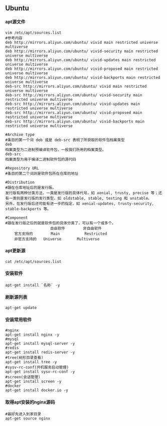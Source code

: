 ## Ubuntu

#### apt源文件
    vim /etc/apt/sources.list
    #参考内容
    deb http://mirrors.aliyun.com/ubuntu/ vivid main restricted universe multiverse
    deb http://mirrors.aliyun.com/ubuntu/ vivid-security main restricted universe multiverse
    deb http://mirrors.aliyun.com/ubuntu/ vivid-updates main restricted universe multiverse
    deb http://mirrors.aliyun.com/ubuntu/ vivid-proposed main restricted universe multiverse
    deb http://mirrors.aliyun.com/ubuntu/ vivid-backports main restricted universe multiverse
    deb-src http://mirrors.aliyun.com/ubuntu/ vivid main restricted universe multiverse
    deb-src http://mirrors.aliyun.com/ubuntu/ vivid-security main restricted universe multiverse
    deb-src http://mirrors.aliyun.com/ubuntu/ vivid-updates main restricted universe multiverse
    deb-src http://mirrors.aliyun.com/ubuntu/ vivid-proposed main restricted universe multiverse
    deb-src http://mirrors.aliyun.com/ubuntu/ vivid-backports main restricted universe multiverse

    #Archive type
    #条目的第一个词 deb 或是 deb-src 表明了所获取的软件包档案类型
    deb
    档案类型为二进制预编译软件包，一般我们所用的档案类型。
    deb-src
    档案类型为用于编译二进制软件包的源代码

    #Repository URL 
    #条目的第二个词则是软件包所在仓库的地址

    #Distribution
    #跟在仓库地址后的是发行版。
    发行版有两种分类方法，一类是发行版的具体代号，如 xenial, trusty, precise 等；还有一类则是发行版的发行类型，如 oldstable, stable, testing 和 unstable。
    另外，在发行版后还可能有进一步的指定，如 xenial-updates, trusty-security, stable-backports 等。

    #Component
    #跟在发行版之后的就是软件包的具体分类了，可以有一个或多个。
    	                自由软件	    非自由软件
        官方支持的	     Main	        Restricted
        非官方支持的	 Universe	    Multiverse


#### apt更新源
    cat /etc/apt/sources.list

#### 安装软件
    apt-get install `名称` -y

#### 刷新源列表
    apt-get update

#### 安装常用软件
    #nginx
    apt-get install nginx -y
    #mysql
    apt-get install mysql-server -y
    #redis
    apt-get install redis-server -y
    #tree(树形目录查看)
    apt-get install tree -y
    #sysv-rc-conf(开机服务启动管理)
    apt-get install sysv-rc-conf -y
    #screen(会话管理)
    apt-get install screen -y
    #docker
    apt-get install docker.io -y
    
#### 取得apt安装的nginx源码
    #最好先进入到家目录
    apt-get source nginx